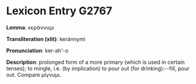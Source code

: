 # Lexicon Entry G2767

**Lemma**: κεράννυμι

**Transliteration (xlit)**: keránnymi

**Pronunciation**: ker-ah'-o

**Description**:
prolonged form of a more primary   (which is used in certain tenses); to mingle, i.e. (by implication) to pour out (for drinking):--fill, pour out. Compare μίγνυμι.

